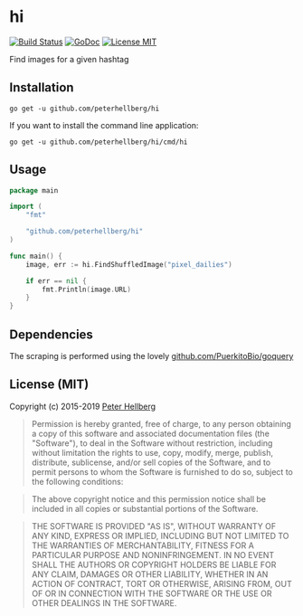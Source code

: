 # hi

[![Build Status](https://travis-ci.org/peterhellberg/hi.svg?branch=master)](https://travis-ci.org/peterhellberg/hi)
[![GoDoc](https://img.shields.io/badge/godoc-reference-blue.svg?style=flat)](https://godoc.org/github.com/peterhellberg/hi)
[![License MIT](https://img.shields.io/badge/license-MIT-lightgrey.svg?style=flat)](https://github.com/peterhellberg/hi#license-mit)

Find images for a given hashtag

## Installation

    go get -u github.com/peterhellberg/hi

If you want to install the command line application:

    go get -u github.com/peterhellberg/hi/cmd/hi

## Usage

```go
package main

import (
	"fmt"

	"github.com/peterhellberg/hi"
)

func main() {
	image, err := hi.FindShuffledImage("pixel_dailies")

	if err == nil {
		fmt.Println(image.URL)
	}
}
```

## Dependencies

The scraping is performed using the lovely [github.com/PuerkitoBio/goquery](https://github.com/PuerkitoBio/goquery)

## License (MIT)

Copyright (c) 2015-2019 [Peter Hellberg](https://c7.se)

> Permission is hereby granted, free of charge, to any person obtaining
> a copy of this software and associated documentation files (the
> "Software"), to deal in the Software without restriction, including
> without limitation the rights to use, copy, modify, merge, publish,
> distribute, sublicense, and/or sell copies of the Software, and to
> permit persons to whom the Software is furnished to do so, subject to
> the following conditions:

> The above copyright notice and this permission notice shall be
> included in all copies or substantial portions of the Software.

> THE SOFTWARE IS PROVIDED "AS IS", WITHOUT WARRANTY OF ANY KIND,
> EXPRESS OR IMPLIED, INCLUDING BUT NOT LIMITED TO THE WARRANTIES OF
> MERCHANTABILITY, FITNESS FOR A PARTICULAR PURPOSE AND
> NONINFRINGEMENT. IN NO EVENT SHALL THE AUTHORS OR COPYRIGHT HOLDERS BE
> LIABLE FOR ANY CLAIM, DAMAGES OR OTHER LIABILITY, WHETHER IN AN ACTION
> OF CONTRACT, TORT OR OTHERWISE, ARISING FROM, OUT OF OR IN CONNECTION
> WITH THE SOFTWARE OR THE USE OR OTHER DEALINGS IN THE SOFTWARE.
